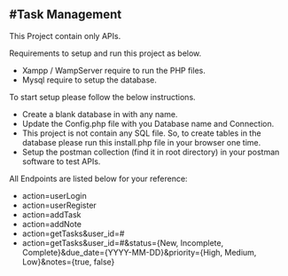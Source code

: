 #Task Management
---------------------------------

This Project contain only APIs.

Requirements to setup and run this project as below.
- Xampp / WampServer require to run the PHP files.
- Mysql require to setup the database.


To start setup please follow the below instructions.
- Create a blank database in with any name.
- Update the Config.php file with you Database name and Connection.
- This project is not contain any SQL file. So, to create tables in the database please run this install.php file in your browser one time.
- Setup the postman collection (find it in root directory) in your postman software to test APIs.


All Endpoints are listed below for your reference:
- action=userLogin
- action=userRegister
- action=addTask
- action=addNote
- action=getTasks&user_id=#
- action=getTasks&user_id=#&status={New, Incomplete, Complete}&due_date={YYYY-MM-DD}&priority={High, Medium, Low}&notes={true, false}
